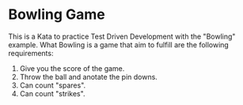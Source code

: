 # Bowling Game
This is a Kata to practice Test Driven Development with the "Bowling" example.
 What Bowling is a game that aim to fulfill are the following requirements:
   1. Give you the score of the game.
   2. Throw the ball and anotate the pin downs.
   3. Can count "spares".
   4. Can count "strikes".
